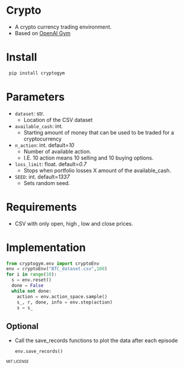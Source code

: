 # Crypto
- A crypto currency trading environment.
- Based on [OpenAI Gym](https://gym.openai.com/)


# Install
```sh
 pip install cryptogym
  ```
# Parameters
- `dataset`: str.  
  - Location of the CSV dataset
- `available_cash`: int.  
  - Starting amount of money that can be used to be traded for a cryptocurrency
- `n_action`: int. default=*10* 
  - Number of available action. 
  - I.E. 10 action means 10 selling and 10 buying options.
- `loss_limit`: float. default=*0.7* 
  - Stops when portfolio losses X amount of the available_cash. 
- `SEED`: int. default=*1337*  
  - Sets random seed.


# Requirements
- CSV with only open, high , low and close prices.

# Implementation
```python
from cryptogym.env import cryptoEnv
env = cryptoEnv("BTC_dataset.csv",100)
for i in range(10):
  s = env.reset()
  done = False
  while not done:
    action = env.action_space.sample()
    s_, r, done, info = env.step(action)
    s = s_
```
## Optional
- Call the save_records functions to plot the data after each episode
  ```python
  env.save_records()
  ```

<sub><sup>MIT LICENSE</sup></sub>
  

  


